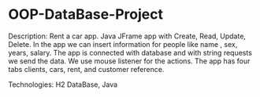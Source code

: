 # OOP-DataBase-Project

Description: Rent a car app. Java JFrame app with Create, Read, Update, Delete.
In the app we can insert information for people like name , sex, years, salary.
The app is connected with database and with string requests we send the data. We use mouse listener for the actions. The app has four tabs clients, cars, rent, and customer reference.

Technologies: H2 DataBase, Java 
